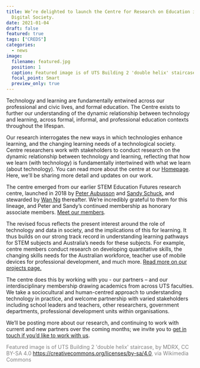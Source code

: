 ```yaml
---
title: We’re delighted to launch the Centre for Research on Education in a
  Digital Society.
date: 2021-01-04
draft: false
featured: true
tags: ["CREDS"]
categories:
  - news
image:
  filename: featured.jpg
  position: 1
  caption: Featured image is of UTS Building 2 'double helix' staircase, by MDRX, CC BY-SA 4.0 <https://creativecommons.org/licenses/by-sa/4.0>, via Wikimedia Commons
  focal_point: Smart
  preview_only: true
---
```

<!--StartFragment-->

Technology and learning are fundamentally entwined across our professional and civic lives, and formal education. The Centre exists to further our understanding of the dynamic relationship between technology and learning, across formal, informal, and professional education contexts throughout the lifespan.

Our research interrogates the new ways in which technologies enhance learning, and the changing learning needs of a technological society. Centre researchers work with stakeholders to conduct research on the dynamic relationship between technology and learning, reflecting that how we learn (with technology) is fundamentally intertwined with what we learn (about technology). You can read more about the centre at our [Homepage](https://www.uts.edu.au/research-and-teaching/our-research/centre-research-education-digital-society). Here, we'll be sharing more detail and updates on our work.

The centre emerged from our earlier STEM Education Futures research centre, launched in 2018 by [Peter Aubusson](https://www.uts.edu.au/staff/peter.aubusson) and [Sandy Schuck](https://www.uts.edu.au/staff/sandy.schuck), and stewarded by [Wan Ng](https://www.uts.edu.au/staff/wan.ng) thereafter. We’re incredibly grateful to them for this lineage, and Peter and Sandy’s continued membership as honorary associate members. [Meet our members](https://www.uts.edu.au/research-and-teaching/our-research/centre-research-education-digital-society/meet-team).

The revised focus reflects the present interest around the role of technology and data in society, and the implications of this for learning. It thus builds on our strong track record in understanding learning pathways for STEM subjects and Australia’s needs for these subjects. For example, centre members conduct research on developing quantitative skills, the changing skills needs for the Australian workforce, teacher use of mobile devices for professional development, and much more. [Read more on our projects page.](https://www.uts.edu.au/research-and-teaching/our-research/centre-research-education-digital-society/our-research)

The centre does this by working with you - our partners – and our interdisciplinary membership drawing academics from across UTS faculties. We take a sociocultural and human-centred approach to understanding technology in practice, and welcome partnership with varied stakeholders including school leaders and teachers, other researchers, government departments, professional development units within organisations.

We’ll be posting more about our research, and continuing to work with current and new partners over the coming months; we invite you to [get in touch if you’d like to work with us](https://www.uts.edu.au/research-and-teaching/our-research/centre-research-education-digital-society/work-us).

<!--EndFragment-->

<span style="color:grey">Featured image is of UTS Building 2 'double helix' staircase, by MDRX, CC BY-SA 4.0 <https://creativecommons.org/licenses/by-sa/4.0>, via Wikimedia Commons</span>